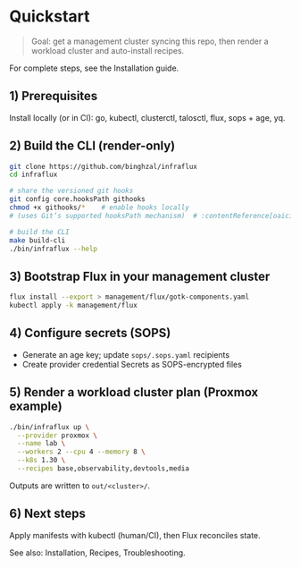 # Quickstart

> Goal: get a management cluster syncing this repo, then render a workload cluster and auto-install recipes.

For complete steps, see the Installation guide.

## 1) Prerequisites

Install locally (or in CI): go, kubectl, clusterctl, talosctl, flux, sops + age, yq.

## 2) Build the CLI (render-only)

```bash
git clone https://github.com/binghzal/infraflux
cd infraflux

# share the versioned git hooks
git config core.hooksPath githooks
chmod +x githooks/*    # enable hooks locally
# (uses Git’s supported hooksPath mechanism)  # :contentReference[oaicite:5]{index=5}

# build the CLI
make build-cli
./bin/infraflux --help

```

## 3) Bootstrap Flux in your management cluster

```bash
flux install --export > management/flux/gotk-components.yaml
kubectl apply -k management/flux
```

## 4) Configure secrets (SOPS)

- Generate an age key; update `sops/.sops.yaml` recipients
- Create provider credential Secrets as SOPS-encrypted files

## 5) Render a workload cluster plan (Proxmox example)

```bash
./bin/infraflux up \
  --provider proxmox \
  --name lab \
  --workers 2 --cpu 4 --memory 8 \
  --k8s 1.30 \
  --recipes base,observability,devtools,media
```

Outputs are written to `out/<cluster>/`.

## 6) Next steps

Apply manifests with kubectl (human/CI), then Flux reconciles state.

See also: Installation, Recipes, Troubleshooting.
